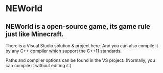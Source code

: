 # NEWorld
NEWorld is a open-source game, its game rule just like Minecraft.
--------------------------------------------------
There is a Visual Studio solution & project here. And you can also compile it by any C++ compiler which support the C++11 standards.

Paths and compiler options can be found in the VS project. (Normally, you can compile it without editing it.)
